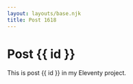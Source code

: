 ```yaml
---
layout: layouts/base.njk
title: Post 1618
---
```


# Post {{ id }}

This is post {{ id }} in my Eleventy project.
